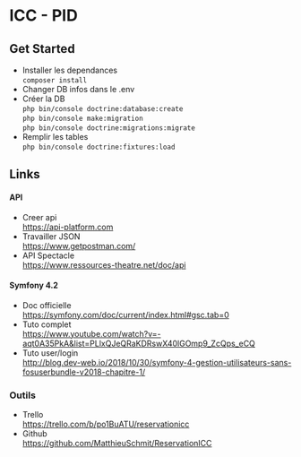# ICC - PID


## Get Started
- Installer les dependances  
```composer install```
- Changer DB infos dans le .env
- Créer la DB  
```php bin/console doctrine:database:create```  
```php bin/console make:migration```  
```php bin/console doctrine:migrations:migrate```   
- Remplir les tables  
```php bin/console doctrine:fixtures:load```


## Links

#### API
- Creer api  
https://api-platform.com
- Travailler JSON  
https://www.getpostman.com/
- API Spectacle  
https://www.ressources-theatre.net/doc/api  


#### Symfony 4.2
- Doc officielle  
https://symfony.com/doc/current/index.html#gsc.tab=0
- Tuto complet  
https://www.youtube.com/watch?v=-aqt0A35PkA&list=PLlxQJeQRaKDRswX40lGOmp9_ZcQps_eCQ
- Tuto user/login  
http://blog.dev-web.io/2018/10/30/symfony-4-gestion-utilisateurs-sans-fosuserbundle-v2018-chapitre-1/


### Outils
- Trello  
https://trello.com/b/po1BuATU/reservationicc
- Github  
https://github.com/MatthieuSchmit/ReservationICC

